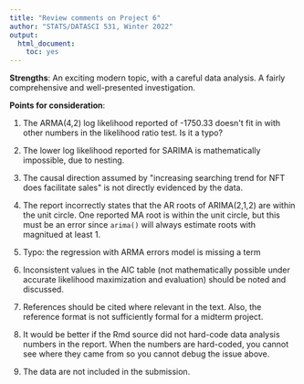```yaml
---
title: "Review comments on Project 6"
author: "STATS/DATASCI 531, Winter 2022"
output:
  html_document:
    toc: yes
---
```


**Strengths**: An exciting modern topic, with a careful data analysis. A fairly comprehensive and well-presented investigation.

**Points for consideration**:

1. The ARMA(4,2) log likelihood reported of -1750.33 doesn't fit in with other numbers in the likelihood ratio test. Is it a typo?

2. The lower log likelihood reported for SARIMA is mathematically impossible, due to nesting.

3. The causal direction assumed by "increasing searching trend for NFT does facilitate sales" is not directly evidenced by the data.

4. The report incorrectly states that the AR roots of ARIMA(2,1,2) are within the unit circle. One reported MA root is within the unit circle, but this must be an error since `arima()` will always estimate roots with magnitued at least 1.

5. Typo: the regression with ARMA errors model is missing a term

6. Inconsistent values in the AIC table (not mathematically possible under accurate likelihood maximization and evaluation) should be noted and discussed.

7. References should be cited where relevant in the text. Also, the reference format is not sufficiently formal for a midterm project.

8. It would be better if the Rmd source did not hard-code data analysis numbers in the report. When the numbers are hard-coded, you cannot see where they came from so you cannot debug the issue above.

9. The data are not included in the submission.




